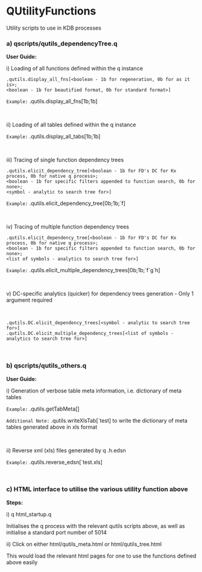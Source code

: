 # QUtilityFunctions

Utility scripts to use in KDB processes
<br/>

###  a) qscripts/qutils_dependencyTree.q


**User Guide:**


i) Loading of all functions defined within the q instance
```
.qutils.display_all_fns[<boolean - 1b for regeneration, 0b for as it is>; 
<boolean - 1b for beautified format, 0b for standard format>]
```
`Example:` .qutils.display_all_fns[1b;1b]

<br/>

ii) Loading of all tables defined within the q instance

`Example:` .qutils.display_all_tabs[1b;1b]

<br/>

iii) Tracing of single function dependency trees
```
.qutils.elicit_dependency_tree[<boolean - 1b for FD's DC for Kx process, 0b for native q process>; 
<boolean - 1b for specific filters appended to function search, 0b for none>; 
<symbol - analytic to search tree for>]
```
`Example:` .qutils.elicit_dependency_tree[0b;1b;\`f]

<br/>

iv) Tracing of multiple function dependency trees
```
.qutils.elicit_dependency_tree[<boolean - 1b for FD's DC for Kx process, 0b for native q process>; 
<boolean - 1b for specific filters appended to function search, 0b for none>; 
<list of symbols - analytics to search tree for>]
```
`Example:` .qutils.elicit_multiple_dependency_trees[0b;1b;\`f\`g\`h]

<br/>

v) DC-specific analytics (quicker) for dependency trees generation - Only 1 argument required

<br/>

```
.qutils.DC.elicit_dependency_trees[<symbol - analytic to search tree for>]
.qutils.DC.elicit_multiple_dependency_trees[<list of symbols - analytics to search tree for>]
```

<br/>

### b) qscripts/qutils_others.q


**User Guide:**


i) Generation of verbose table meta information, i.e. dictionary of meta tables

`Example:` .qutils.getTabMeta[]

`Additional Note:` .qutils.writeXlsTab[\`test] to write the dictionary of meta tables generated above in xls format 

<br/>

ii) Reverse xml (xls) files generated by q .h.edsn

`Example:` .qutils.reverse_edsn[\`test.xls]

<br/>

### c) HTML interface to utilise the various utility function above


**Steps:**


i) q html_startup.q

Initialises the q process with the relevant qutils scripts above, as well as initialise a standard port number of 5014

ii) Click on either html/qutils_meta.html or html/qutils_tree.html

This would load the relevant html pages for one to use the functions defined above easily

<br/>
